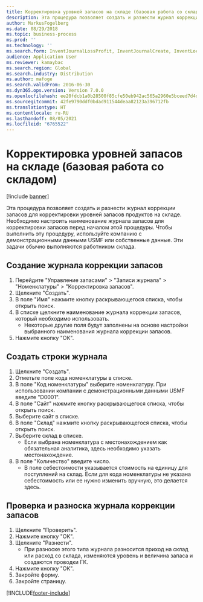 ```yaml
---
title: Корректировка уровней запасов на складе (базовая работа со складом)
description: Эта процедура позволяет создать и разнести журнал коррекции запасов для корректировки уровней запасов продуктов на складе.
author: MarkusFogelberg
ms.date: 08/29/2018
ms.topic: business-process
ms.prod: ''
ms.technology: ''
ms.search.form: InventJournalLossProfit, InventJournalCreate, InventLocationIdLookup
audience: Application User
ms.reviewer: kamaybac
ms.search.region: Global
ms.search.industry: Distribution
ms.author: mafoge
ms.search.validFrom: 2016-06-30
ms.dyn365.ops.version: Version 7.0.0
ms.openlocfilehash: ee20fdcb1a0b28500f85cfe50eb942ac565a2960e5bceed7d4d4427bc9bd7218
ms.sourcegitcommit: 42fe9790ddf0bdad911544deaa82123a396712fb
ms.translationtype: HT
ms.contentlocale: ru-RU
ms.lasthandoff: 08/05/2021
ms.locfileid: "6765522"
---
```

# <a name="adjust-stock-levels-in-the-warehouse-basic-warehousing"></a>Корректировка уровней запасов на складе (базовая работа со складом)

[!include [banner](../../includes/banner.md)]

Эта процедура позволяет создать и разнести журнал коррекции запасов для корректировки уровней запасов продуктов на складе. Необходимо настроить наименование журнала запасов для корректировки запасов перед началом этой процедуры. Чтобы выполнить эту процедуру, используйте компанию с демонстрационными данными USMF или собственные данные. Эти задачи обычно выполняются работником склада.


## <a name="create-an-inventory-adjustment-journal"></a>Создание журнала коррекции запасов
1. Перейдите "Управление запасами" > "Записи журнала" > "Номенклатуры" > "Корректировка запасов".
2. Щелкните "Создать".
3. В поле "Имя" нажмите кнопку раскрывающегося списка, чтобы открыть поиск.
4. В списке щелкните наименование журнала коррекции запасов, который необходимо использовать.
    * Некоторые другие поля будут заполнены на основе настройки выбранного наименования журнала коррекции запасов.  
5. Нажмите кнопку "OК".

## <a name="create-journal-lines"></a>Создать строки журнала
1. Щелкните "Создать".
2. Отметьте поле кода номенклатуры в списке.
3. В поле "Код номенклатуры" выберите номенклатуру. При использовании компании с демонстрационными данными USMF введите "D0001".
4. В поле "Сайт" нажмите кнопку раскрывающегося списка, чтобы открыть поиск.
5. Выберите сайт в списке.
6. В поле "Склад" нажмите кнопку раскрывающегося списка, чтобы открыть поиск.
7. Выберите склад в списке.
    * Если выбрана номенклатура с местонахождением как обязательная аналитика, здесь необходимо указать местонахождение.  
8. В поле "Количество" введите число.
    * В поле себестоимости указывается стоимость на единицу для поступлений на склад. Если для кода номенклатуры не указана себестоимость или ее нужно изменить вручную, это делается здесь.  

## <a name="validate-and-post-the-inventory-adjustment-journal"></a>Проверка и разноска журнала коррекции запасов
1. Щелкните "Проверить".
2. Нажмите кнопку "OК".
3. Щелкните "Разнести".
    * При разноске этого типа журнала разносится приход на склад или расход со склада, изменяются уровень и величина запаса и создаются проводки ГК.  
4. Нажмите кнопку "OК".
5. Закройте форму.
6. Закройте страницу.



[!INCLUDE[footer-include](../../../includes/footer-banner.md)]